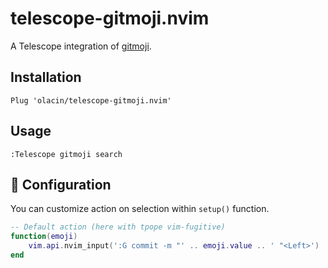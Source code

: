 # telescope-gitmoji.nvim

A Telescope integration of [gitmoji](https://gitmoji.dev/).

## Installation

```
Plug 'olacin/telescope-gitmoji.nvim'
```

## Usage

```
:Telescope gitmoji search
```

## 🚧 Configuration

You can customize action on selection within `setup()` function.

```lua
-- Default action (here with tpope vim-fugitive)
function(emoji)
    vim.api.nvim_input(':G commit -m "' .. emoji.value .. ' "<Left>')
end
```
